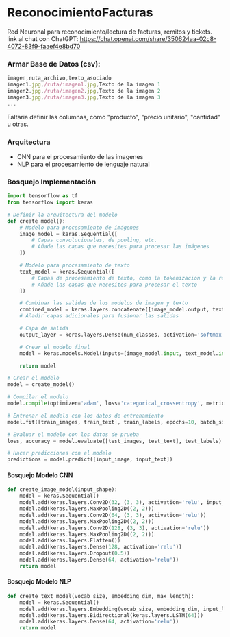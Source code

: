 # ReconocimientoFacturas
Red Neuronal para reconocimiento/lectura de facturas, remitos y tickets.
<br>
link al chat con ChatGPT: https://chat.openai.com/share/350624aa-02c8-4072-83f9-faaef4e8bd70

### Armar Base de Datos (csv):

```javascript
imagen,ruta_archivo,texto_asociado
imagen1.jpg,/ruta/imagen1.jpg,Texto de la imagen 1
imagen2.jpg,/ruta/imagen2.jpg,Texto de la imagen 2
imagen3.jpg,/ruta/imagen3.jpg,Texto de la imagen 3
...
```
Faltaria definir las columnas, como "producto", "precio unitario", "cantidad" u otras.

### Arquitectura 
- CNN para el procesamiento de las imagenes
- NLP para el procesamiento de lenguaje natural

### Bosquejo Implementación
```python
import tensorflow as tf
from tensorflow import keras

# Definir la arquitectura del modelo
def create_model():
    # Modelo para procesamiento de imágenes
    image_model = keras.Sequential([
        # Capas convolucionales, de pooling, etc.
        # Añade las capas que necesites para procesar las imágenes
    ])

    # Modelo para procesamiento de texto
    text_model = keras.Sequential([
        # Capas de procesamiento de texto, como la tokenización y la representación de palabras
        # Añade las capas que necesites para procesar el texto
    ])

    # Combinar las salidas de los modelos de imagen y texto
    combined_model = keras.layers.concatenate([image_model.output, text_model.output])
    # Añadir capas adicionales para fusionar las salidas

    # Capa de salida
    output_layer = keras.layers.Dense(num_classes, activation='softmax')(combined_model)

    # Crear el modelo final
    model = keras.models.Model(inputs=[image_model.input, text_model.input], outputs=output_layer)

    return model

# Crear el modelo
model = create_model()

# Compilar el modelo
model.compile(optimizer='adam', loss='categorical_crossentropy', metrics=['accuracy'])

# Entrenar el modelo con los datos de entrenamiento
model.fit([train_images, train_text], train_labels, epochs=10, batch_size=32)

# Evaluar el modelo con los datos de prueba
loss, accuracy = model.evaluate([test_images, test_text], test_labels)

# Hacer predicciones con el modelo
predictions = model.predict([input_image, input_text])
```

#### Bosquejo Modelo CNN
```python
def create_image_model(input_shape):
    model = keras.Sequential()
    model.add(keras.layers.Conv2D(32, (3, 3), activation='relu', input_shape=input_shape))
    model.add(keras.layers.MaxPooling2D((2, 2)))
    model.add(keras.layers.Conv2D(64, (3, 3), activation='relu'))
    model.add(keras.layers.MaxPooling2D((2, 2)))
    model.add(keras.layers.Conv2D(128, (3, 3), activation='relu'))
    model.add(keras.layers.MaxPooling2D((2, 2)))
    model.add(keras.layers.Flatten())
    model.add(keras.layers.Dense(128, activation='relu'))
    model.add(keras.layers.Dropout(0.5))
    model.add(keras.layers.Dense(64, activation='relu'))
    return model
```

#### Bosquejo Modelo NLP
```python
def create_text_model(vocab_size, embedding_dim, max_length):
    model = keras.Sequential()
    model.add(keras.layers.Embedding(vocab_size, embedding_dim, input_length=max_length))
    model.add(keras.layers.Bidirectional(keras.layers.LSTM(64)))
    model.add(keras.layers.Dense(64, activation='relu'))
    return model
```
